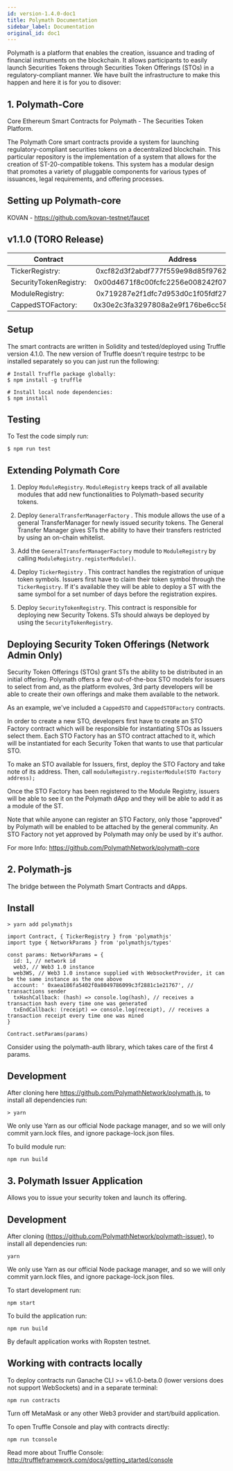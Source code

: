 ```yaml
---
id: version-1.4.0-doc1
title: Polymath Documentation
sidebar_label: Documentation
original_id: doc1
---
```

Polymath is a platform that enables the creation, issuance and trading of financial instruments on the blockchain. It allows participants to easily launch Securities Tokens through Securities Token Offerings (STOs) in a regulatory-compliant manner. We have built the infrastructure to make this happen and here it is for you to disover:

## 1. Polymath-Core 

Core Ethereum Smart Contracts for Polymath - The Securities Token Platform.

The Polymath Core smart contracts provide a system for launching regulatory-compliant securities tokens on a decentralized blockchain. This particular repository is the implementation of a system that allows for the creation of ST-20-compatible tokens. This system has a modular design that promotes a variety of pluggable components for various types of issuances, legal requirements, and offering processes.

## Setting up Polymath-core

KOVAN - https://github.com/kovan-testnet/faucet

## v1.1.0 (TORO Release)

| Contract               | Address                                    |
| -----------------------|:------------------------------------------:| 
| TickerRegistry:        | 0xcf82d3f2abdf777f559e98d85f976283595f0d30 | 
| SecurityTokenRegistry: | 0x00d4671f8c00fcfc2256e008242f07c1428b5836 |
| ModuleRegistry:        | 0x719287e2f1dfc7d953d0c1f05fdf27934d9c6f30 |
| CappedSTOFactory:      | 0x30e2c3fa3297808a2e9f176be6cc587cb76259c4 |

## Setup

The smart contracts are written in Solidity and tested/deployed using Truffle version 4.1.0. The new version of Truffle doesn't require testrpc to be installed separately so you can just run the following:
```
# Install Truffle package globally:
$ npm install -g truffle

# Install local node dependencies:
$ npm install
```

## Testing 
To Test the code simply run: 
```
$ npm run test
```

## Extending Polymath Core

1. Deploy ```ModuleRegistry```.  ```ModuleRegistry``` keeps track of all available modules that add new functionalities to Polymath-based security tokens.

2. Deploy ```GeneralTransferManagerFactory``` . This module allows the use of a general TransferManager for newly issued security tokens. The General Transfer Manager gives STs the ability to have their transfers restricted by using an on-chain whitelist.

3. Add the ```GeneralTransferManagerFactory```  module to ```ModuleRegistry``` by calling ```ModuleRegistry.registerModule()```.

4. Deploy ```TickerRegistry``` . This contract handles the registration of unique token symbols. Issuers first have to claim their token symbol through the ```TickerRegistry```. If it's available they will be able to deploy a ST with the same symbol for a set number of days before the registration expires.

5. Deploy ```SecurityTokenRegistry```. This contract is responsible for deploying new Security Tokens. STs should always be deployed by using the ```SecurityTokenRegistry```.

## Deploying Security Token Offerings (Network Admin Only)

Security Token Offerings (STOs) grant STs the ability to be distributed in an initial offering. Polymath offers a few out-of-the-box STO models for issuers to select from and, as the platform evolves, 3rd party developers will be able to create their own offerings and make them available to the network.

As an example, we've included a ```CappedSTO``` and ```CappedSTOFactory``` contracts.

In order to create a new STO, developers first have to create an STO Factory contract which will be responsible for instantiating STOs as Issuers select them. Each STO Factory has an STO contract attached to it, which will be instantiated for each Security Token that wants to use that particular STO.

To make an STO available for Issuers, first, deploy the STO Factory and take note of its address. Then, call ```moduleRegistry.registerModule(STO Factory address);```

Once the STO Factory has been registered to the Module Registry, issuers will be able to see it on the Polymath dApp and they will be able to add it as a module of the ST.

Note that while anyone can register an STO Factory, only those "approved" by Polymath will be enabled to be attached by the general community. An STO Factory not yet approved by Polymath may only be used by it's author.


For more Info: https://github.com/PolymathNetwork/polymath-core

## 2. Polymath-js

The bridge between the Polymath Smart Contracts and dApps.

## Install 

```
> yarn add polymathjs
```

```
import Contract, { TickerRegistry } from 'polymathjs'
import type { NetworkParams } from 'polymathjs/types'

const params: NetworkParams = {
  id: 1, // network id
  web3, // Web3 1.0 instance
  web3WS, // Web3 1.0 instance supplied with WebsocketProvider, it can be the same instance as the one above
  account: ' 0xaea186fa5402f0a8049786099c3f2881c1e21767', // transactions sender
  txHashCallback: (hash) => console.log(hash), // receives a transaction hash every time one was generated
  txEndCallback: (receipt) => console.log(receipt), // receives a transaction receipt every time one was mined
}

Contract.setParams(params)
```

Consider using the polymath-auth library, which takes care of the first 4 params.

## Development

After cloning here https://github.com/PolymathNetwork/polymath.js, to install all dependencies run:

```
> yarn
```

We only use Yarn as our official Node package manager, and so we will only commit yarn.lock files, and ignore package-lock.json files.

To build module run:

```
npm run build
```




## 3. Polymath Issuer Application

Allows you to issue your security token and launch its offering.

## Development

After cloning (https://github.com/PolymathNetwork/polymath-issuer), to install all dependencies run:

```
yarn
```

We only use Yarn as our official Node package manager, and so we will only commit yarn.lock files, and ignore package-lock.json files.

To start development run:

```
npm start
```

To build the application run:

```
npm run build
```

By default application works with Ropsten testnet.

## Working with contracts locally

To deploy contracts run Ganache CLI >= v6.1.0-beta.0 (lower versions does not support WebSockets) and in a separate terminal:

```
npm run contracts
```

Turn off MetaMask or any other Web3 provider and start/build application.

To open Truffle Console and play with contracts directly:

```
npm run tconsole
```

Read more about Truffle Console: http://truffleframework.com/docs/getting_started/console
